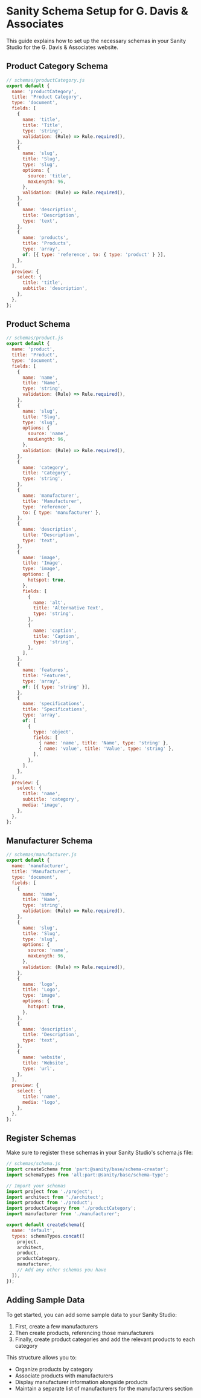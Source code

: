 # Sanity Schema Setup for G. Davis & Associates

This guide explains how to set up the necessary schemas in your Sanity Studio for the G. Davis & Associates website.

## Product Category Schema

```js
// schemas/productCategory.js
export default {
  name: 'productCategory',
  title: 'Product Category',
  type: 'document',
  fields: [
    {
      name: 'title',
      title: 'Title',
      type: 'string',
      validation: (Rule) => Rule.required(),
    },
    {
      name: 'slug',
      title: 'Slug',
      type: 'slug',
      options: {
        source: 'title',
        maxLength: 96,
      },
      validation: (Rule) => Rule.required(),
    },
    {
      name: 'description',
      title: 'Description',
      type: 'text',
    },
    {
      name: 'products',
      title: 'Products',
      type: 'array',
      of: [{ type: 'reference', to: { type: 'product' } }],
    },
  ],
  preview: {
    select: {
      title: 'title',
      subtitle: 'description',
    },
  },
};
```

## Product Schema

```js
// schemas/product.js
export default {
  name: 'product',
  title: 'Product',
  type: 'document',
  fields: [
    {
      name: 'name',
      title: 'Name',
      type: 'string',
      validation: (Rule) => Rule.required(),
    },
    {
      name: 'slug',
      title: 'Slug',
      type: 'slug',
      options: {
        source: 'name',
        maxLength: 96,
      },
      validation: (Rule) => Rule.required(),
    },
    {
      name: 'category',
      title: 'Category',
      type: 'string',
    },
    {
      name: 'manufacturer',
      title: 'Manufacturer',
      type: 'reference',
      to: { type: 'manufacturer' },
    },
    {
      name: 'description',
      title: 'Description',
      type: 'text',
    },
    {
      name: 'image',
      title: 'Image',
      type: 'image',
      options: {
        hotspot: true,
      },
      fields: [
        {
          name: 'alt',
          title: 'Alternative Text',
          type: 'string',
        },
        {
          name: 'caption',
          title: 'Caption',
          type: 'string',
        },
      ],
    },
    {
      name: 'features',
      title: 'Features',
      type: 'array',
      of: [{ type: 'string' }],
    },
    {
      name: 'specifications',
      title: 'Specifications',
      type: 'array',
      of: [
        {
          type: 'object',
          fields: [
            { name: 'name', title: 'Name', type: 'string' },
            { name: 'value', title: 'Value', type: 'string' },
          ],
        },
      ],
    },
  ],
  preview: {
    select: {
      title: 'name',
      subtitle: 'category',
      media: 'image',
    },
  },
};
```

## Manufacturer Schema

```js
// schemas/manufacturer.js
export default {
  name: 'manufacturer',
  title: 'Manufacturer',
  type: 'document',
  fields: [
    {
      name: 'name',
      title: 'Name',
      type: 'string',
      validation: (Rule) => Rule.required(),
    },
    {
      name: 'slug',
      title: 'Slug',
      type: 'slug',
      options: {
        source: 'name',
        maxLength: 96,
      },
      validation: (Rule) => Rule.required(),
    },
    {
      name: 'logo',
      title: 'Logo',
      type: 'image',
      options: {
        hotspot: true,
      },
    },
    {
      name: 'description',
      title: 'Description',
      type: 'text',
    },
    {
      name: 'website',
      title: 'Website',
      type: 'url',
    },
  ],
  preview: {
    select: {
      title: 'name',
      media: 'logo',
    },
  },
};
```

## Register Schemas

Make sure to register these schemas in your Sanity Studio's schema.js file:

```js
// schemas/schema.js
import createSchema from 'part:@sanity/base/schema-creator';
import schemaTypes from 'all:part:@sanity/base/schema-type';

// Import your schemas
import project from './project';
import architect from './architect';
import product from './product';
import productCategory from './productCategory';
import manufacturer from './manufacturer';

export default createSchema({
  name: 'default',
  types: schemaTypes.concat([
    project,
    architect,
    product,
    productCategory,
    manufacturer,
    // Add any other schemas you have
  ]),
});
```

## Adding Sample Data

To get started, you can add some sample data to your Sanity Studio:

1. First, create a few manufacturers
2. Then create products, referencing those manufacturers
3. Finally, create product categories and add the relevant products to each category

This structure allows you to:

- Organize products by category
- Associate products with manufacturers
- Display manufacturer information alongside products
- Maintain a separate list of manufacturers for the manufacturers section
